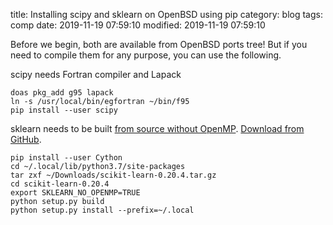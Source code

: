 title: Installing scipy and sklearn on OpenBSD using pip
category: blog
tags: comp
date: 2019-11-19 07:59:10
modified: 2019-11-19 07:59:10

Before we begin, both are available from OpenBSD ports tree! But if you need to
compile them for any purpose, you can use the following.

scipy needs Fortran compiler and Lapack

    doas pkg_add g95 lapack
    ln -s /usr/local/bin/egfortran ~/bin/f95
    pip install --user scipy

sklearn needs to be built [from source without
OpenMP](https://github.com/scikit-learn/scikit-learn/issues/14332). [Download
from GitHub](https://github.com/scikit-learn/scikit-learn/releases).

    pip install --user Cython
    cd ~/.local/lib/python3.7/site-packages
    tar zxf ~/Downloads/scikit-learn-0.20.4.tar.gz
    cd scikit-learn-0.20.4
    export SKLEARN_NO_OPENMP=TRUE
    python setup.py build
    python setup.py install --prefix=~/.local
